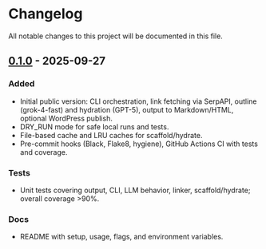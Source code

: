 # Changelog

All notable changes to this project will be documented in this file.

## [0.1.0] - 2025-09-27

### Added

- Initial public version: CLI orchestration, link fetching via SerpAPI, outline (grok-4-fast) and hydration (GPT-5), output to Markdown/HTML, optional WordPress publish.
- DRY_RUN mode for safe local runs and tests.
- File-based cache and LRU caches for scaffold/hydrate.
- Pre-commit hooks (Black, Flake8, hygiene), GitHub Actions CI with tests and coverage.

### Tests

- Unit tests covering output, CLI, LLM behavior, linker, scaffold/hydrate; overall coverage >90%.

### Docs

- README with setup, usage, flags, and environment variables.

[0.1.0]: https://github.com/poolboy17/draftsmith/releases/tag/v0.1.0
